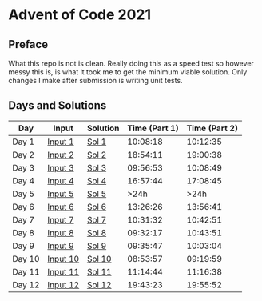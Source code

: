 # Advent of Code 2021

## Preface

What this repo is not is clean.
Really doing this as a speed test so however messy this is, is what it took me to get the minimum viable solution. Only changes I make after submission is writing unit tests.

## Days and Solutions
| Day    | Input | Solution | Time (Part 1) | Time (Part 2) |
| ------ | ----- | -------- | ------------- | ------------- |
| Day 1 | [Input 1](src/main/resources/Day1.txt) | [Sol 1](src/main/java/com/github/nikgil/days/Day1.java) | 10:08:18 | 10:12:35 |
| Day 2 | [Input 2](src/main/resources/Day2.txt) | [Sol 2](src/main/java/com/github/nikgil/days/Day2.java) | 18:54:11 | 19:00:38 |
| Day 3 | [Input 3](src/main/resources/Day3.txt) | [Sol 3](src/main/java/com/github/nikgil/days/Day3.java) | 09:56:53 | 10:08:49 |
| Day 4 | [Input 4](src/main/resources/Day4.txt) | [Sol 4](src/main/java/com/github/nikgil/days/Day4.java) | 16:57:44 | 17:08:45 |
| Day 5 | [Input 5](src/main/resources/Day5.txt) | [Sol 5](src/main/java/com/github/nikgil/days/Day5.java) | &gt;24h | &gt;24h |
| Day 6 | [Input 6](src/main/resources/Day6.txt) | [Sol 6](src/main/java/com/github/nikgil/days/Day6.java) | 13:26:26 | 13:56:41 |
| Day 7 | [Input 7](src/main/resources/Day7.txt) | [Sol 7](src/main/java/com/github/nikgil/days/Day7.java) | 10:31:32 | 10:42:51 |
| Day 8 | [Input 8](src/main/resources/Day8.txt) | [Sol 8](src/main/java/com/github/nikgil/days/Day8.java) | 09:32:17 | 10:43:51 |
| Day 9 | [Input 9](src/main/resources/Day9.txt) | [Sol 9](src/main/java/com/github/nikgil/days/Day9.java) | 09:35:47 | 10:03:04 |
| Day 10 | [Input 10](src/main/resources/Day10.txt) | [Sol 10](src/main/java/com/github/nikgil/days/Day10.java) | 08:53:57 | 09:19:59 |
| Day 11 | [Input 11](src/main/resources/Day11.txt) | [Sol 11](src/main/java/com/github/nikgil/days/Day11.java) | 11:14:44 | 11:16:38 |
| Day 12 | [Input 12](src/main/resources/Day12.txt) | [Sol 12](src/main/java/com/github/nikgil/days/Day12.java) | 19:43:23 | 19:55:52 |